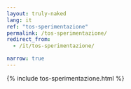 ```yaml
---
layout: truly-naked
lang: it
ref: "tos-sperimentazione"
permalink: /tos-sperimentazione/
redirect_from:
  - /it/tos-sperimentazione/

narrow: true
---
```


{% include tos-sperimentazione.html %}